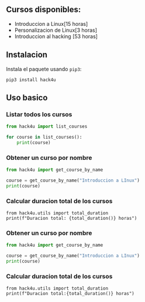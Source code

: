 ## Cursos disponibles:

- Introduccion a Linux[15 horas]
- Personalizacion de Linux[3 horas]
- Introduccion al hacking [53 horas]

## Instalacion

Instala el paquete usando `pip3`:

```python3
pip3 install hack4u
```

## Uso basico

### Listar todos los cursos

```python
from hack4u import list_courses

for course in list_courses():
    print(course)
```

### Obtener un curso por nombre


```python
from hack4u import get_course_by_name

course = get_course_by_name("Introduccion a LInux")
print(course)
```

### Calcular duracion total de los cursos

```python3
from hack4u.utils import total_duration
print(f"Duracion total: {total_duration()} horas")
```

### Obtener un curso por nombre

```python
from hack4u import get_course_by_name

course = get_course_by_name("Introduccion a LInux")
print(course)
```
### Calcular duracion total de los cursos

```python3
from hack4u.utils import total_duration
print(f"Duracion total:{total_duration()} horas")
```



















